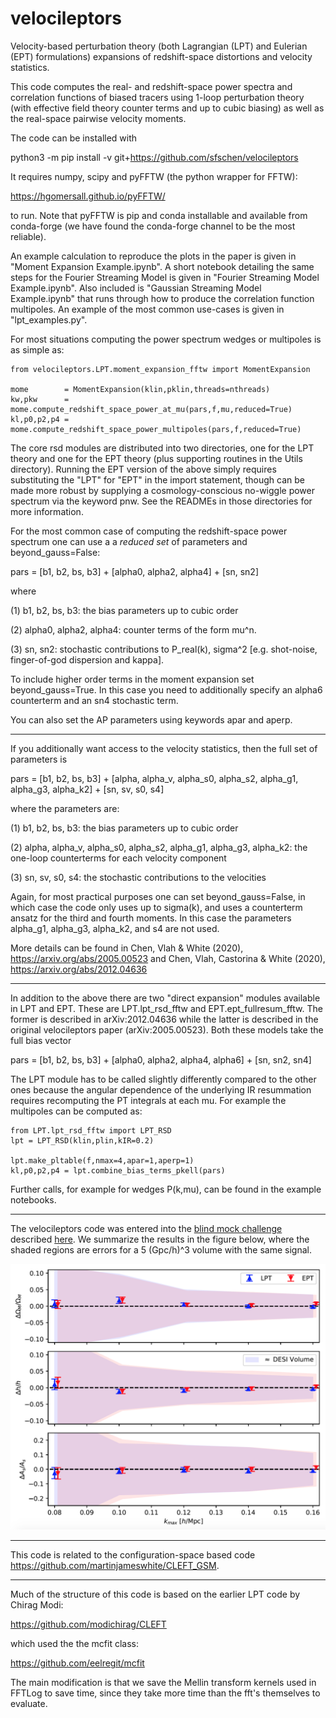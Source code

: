 # velocileptors

Velocity-based perturbation theory (both Lagrangian (LPT) and Eulerian (EPT)
formulations) expansions of redshift-space distortions and
velocity statistics. 

This code computes the real- and redshift-space power spectra and
correlation functions of biased tracers using 1-loop perturbation
theory (with effective field theory counter terms and up to cubic
biasing) as well as the real-space pairwise velocity moments.

The code can be installed with

python3 -m pip install -v git+https://github.com/sfschen/velocileptors

It requires numpy, scipy and pyFFTW (the python wrapper for FFTW):

https://hgomersall.github.io/pyFFTW/

to run. Note that pyFFTW is pip and conda installable and available
from conda-forge (we have found the conda-forge channel to be the
most reliable).

An example calculation to reproduce the plots in the paper is given
in "Moment Expansion Example.ipynb".
A short notebook detailing the same steps for the Fourier Streaming Model
is given in "Fourier Streaming Model Example.ipynb".
Also included is "Gaussian Streaming Model Example.ipynb" that runs through
how to produce the correlation function multipoles.
An example of the most common use-cases is given in "lpt_examples.py".

For most situations computing the power spectrum wedges or multipoles
is as simple as:

```
from velocileptors.LPT.moment_expansion_fftw import MomentExpansion

mome        = MomentExpansion(klin,pklin,threads=nthreads)
kw,pkw      = mome.compute_redshift_space_power_at_mu(pars,f,mu,reduced=True)
kl,p0,p2,p4 = mome.compute_redshift_space_power_multipoles(pars,f,reduced=True)
```


The core rsd modules are distributed into two directories, one for
the LPT theory and one for the EPT theory (plus supporting routines
in the Utils directory). Running the EPT version of the above simply
requires substituting the "LPT" for "EPT" in the import statement,
though can be made more robust by supplying a cosmology-conscious 
no-wiggle power spectrum via the keyword pnw.
See the READMEs in those directories for more information.

For the most common case of computing the redshift-space power spectrum
one can use a a _reduced set_ of parameters and beyond_gauss=False:

pars = [b1, b2, bs, b3] +  [alpha0, alpha2, alpha4] +  [sn, sn2]

where

(1) b1, b2, bs, b3:  the bias parameters up to cubic order

(2) alpha0, alpha2, alpha4: counter terms of the form mu^n.

(3) sn, sn2: stochastic contributions to P_real(k), sigma^2
    [e.g. shot-noise, finger-of-god dispersion and kappa].


To include higher order terms in the moment expansion set beyond_gauss=True.
In this case you need to additionally specify an alpha6 counterterm and
an sn4 stochastic term.

You can also set the AP parameters using keywords apar and aperp.

-------

If you additionally want access to the velocity statistics, then the
full set of parameters is

pars = [b1, b2, bs, b3] +  [alpha, alpha_v, alpha_s0, alpha_s2, alpha_g1, alpha_g3, alpha_k2] +  [sn, sv, s0, s4]

where the parameters are:

(1) b1, b2, bs, b3: the bias parameters up to cubic order

(2) alpha, alpha_v, alpha_s0, alpha_s2, alpha_g1, alpha_g3, alpha_k2: the one-loop counterterms for each velocity component

(3) sn, sv, s0, s4: the stochastic contributions to the velocities

Again, for most practical purposes one can set beyond_gauss=False,
in which case the code only uses up to sigma(k), and uses a counterterm
ansatz for the third and fourth moments.
In this case the parameters alpha_g1, alpha_g3, alpha_k2, and s4 are not used.

More details can be found in Chen, Vlah & White (2020),
https://arxiv.org/abs/2005.00523
and Chen, Vlah, Castorina & White (2020),
https://arxiv.org/abs/2012.04636

---

In addition to the above there are two "direct expansion"
modules available in LPT and EPT. These are LPT.lpt_rsd_fftw
and EPT.ept_fullresum_fftw. The former is described in arXiv:2012.04636
while the latter is described in the original velocileptors paper
(arXiv:2005.00523). Both these models take the full bias vector

pars = [b1, b2, bs, b3] +  [alpha0, alpha2, alpha4, alpha6] +  [sn, sn2, sn4]

The LPT module has to be called slightly differently compared to the other ones because the angular dependence of the underlying IR resummation requires recomputing the PT integrals at each mu. For example the multipoles can be computed as:

```
from LPT.lpt_rsd_fftw import LPT_RSD
lpt = LPT_RSD(klin,plin,kIR=0.2)

lpt.make_pltable(f,nmax=4,apar=1,aperp=1)
kl,p0,p2,p4 = lpt.combine_bias_terms_pkell(pars)
```

Further calls, for example for wedges P(k,mu), can be found in the example notebooks.

---

The velocileptors code was entered into the [blind mock challenge](https://www2.yukawa.kyoto-u.ac.jp/~takahiro.nishimichi/data/PTchallenge/) described
[here](https://arxiv.org/abs/2003.08277).  We
summarize the results in the figure below, where the shaded regions are errors for a 5 (Gpc/h)^3 volume with the same signal.

![PT challenge](param_plot_desi_vol.png)

---

This code is related to the configuration-space based code
https://github.com/martinjameswhite/CLEFT_GSM.

---

Much of the structure of this code is based on the earlier LPT code by Chirag Modi:

https://github.com/modichirag/CLEFT

which used the the mcfit class:

https://github.com/eelregit/mcfit

The main modification is that we save the Mellin transform kernels used in FFTLog to
save time, since they take more time than the fft's themselves to evaluate.
